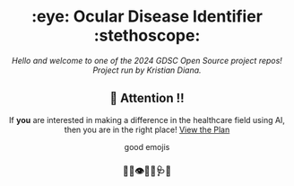 <h1 align="center"> :eye: Ocular Disease Identifier :stethoscope:</h1>

<div align="center">

*Hello and welcome to one of the 2024 GDSC Open Source project repos! Project run by Kristian Diana.*



## :loudspeaker: Attention :bangbang:

If **you** are interested in making a difference in the healthcare field using AI, then you are in the right place!
[View the Plan](./PLAN.md)



good emojis
### :loudspeaker::bell::eye::health_worker::stethoscope::hospital:

</div>
